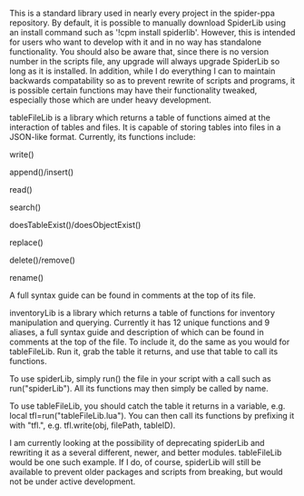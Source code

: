 This is a standard library used in nearly every project in the spider-ppa repository. By default, it is possible to manually download SpiderLib using an install command such as '!cpm install spiderlib'. However, this is intended for users who want to develop with it and in no way has standalone functionality. You should also be aware that, since there is no version number in the scripts file, any upgrade will always upgrade SpiderLib so long as it is installed. In addition, while I do everything I can to maintain backwards compatability so as to prevent rewrite of scripts and programs, it is possible certain functions may have their functionality tweaked, especially those which are under heavy development. 

tableFileLib is a library which returns a table of functions aimed at the interaction of tables and files. It is capable of storing tables into files in a JSON-like format. Currently, its functions include:

  write()
  
  append()/insert()
  
  read()
  
  search()
  
  doesTableExist()/doesObjectExist()
  
  replace()
  
  delete()/remove()
  
  rename()
  
A full syntax guide can be found in comments at the top of its file. 


inventoryLib is a library which returns a table of functions for inventory manipulation and querying. Currently it has 12 unique functions and 9 aliases, a full syntax guide and description of which can be found in comments at the top of the file.
To include it, do the same as you would for tableFileLib. Run it, grab the table it returns, and use that table to call its functions.


To use spiderLib, simply run() the file in your script with a call such as run("spiderLib"). All its functions may then simply be called by name.

To use tableFileLib, you should catch the table it returns in a variable, e.g. local tfl=run("tableFileLib.lua"). You can then call its functions by prefixing it with "tfl.", e.g. tfl.write(obj, filePath, tableID).


I am currently looking at the possibility of deprecating spiderLib and rewriting it as a several different, newer, and better modules. tableFileLib would be one such example. If I do, of course, spiderLib will still be available to prevent older packages and scripts from breaking, but would not be under active development.
